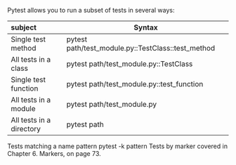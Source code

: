 Pytest allows you to run a subset of tests in several ways:

| subject                        | Syntax                                              |
|:-------------------------------|-----------------------------------------------------|
| Single test method             | pytest path/test_module.py::TestClass::test_method  |
| All tests in a class           | pytest  path/test_module.py::TestClass              |
| Single test function           | pytest  path/test_module.py::test_function          |
| All tests in a module          | pytest  path/test_module.py                         |
| All tests in a directory       | pytest  path                                        |

Tests matching a name pattern pytest -k pattern
Tests by marker covered in Chapter 6. Markers, on page 73.